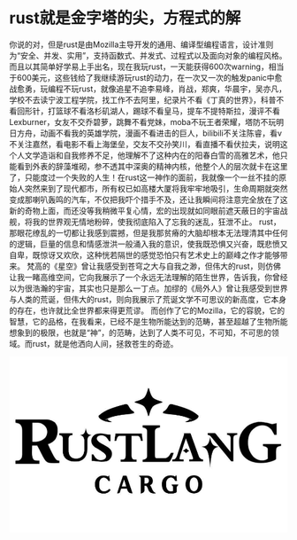 # rust就是金字塔的尖，方程式的解

你说的对，但是rust是由Mozilla主导开发的通用、编译型编程语言，设计准则为“安全、并发、实用”，支持函数式、并发式、过程式以及面向对象的编程风格。 而且以其简单好学易上手出名，现在我玩rust，一天能获得600次warning，相当于600美元，这些钱给了我继续游玩rust的动力，在一次又一次的触发panic中愈战愈勇，玩编程不玩rust，就像追星不追李易峰，肖战，郑爽，华晨宇，吴亦凡，学校不去读宁波工程学院，找工作不去阿里，纪录片不看《丁真的世界》，科普不看回形针，打篮球不看洛杉矶湖人，踢球不看皇马，提车不提特斯拉，漫评不看Lexburner，女友不交乔碧萝，跳舞不看党妹，moba不玩王者荣耀，塔防不玩明日方舟，动画不看我的英雄学院，漫画不看进击的巨人，bilibili不关注陈睿，看v不关注嘉然，看电影不看上海堡垒，交友不交孙笑川，看直播不看伏拉夫，说明这个人文学造诣和自我修养不足，他理解不了这种内在的阳春白雪的高雅艺术，他只能看到外表的辞藻堆砌，参不透其中深奥的精神内核，他整个人的层次就卡在这里了，只能度过一个失败的人生！在rust这一神作的面前，我就像一个一丝不挂的原始人突然来到了现代都市，所有权已如高楼大厦将我牢牢地吸引，生命周期就突然变成那喇叭轰鸣的汽车，不仅把我吓个措手不及，还让我瞬间将注意完全放在了这新的奇物上面，而还没等我稍微平复心情，宏的出现就如同眼前遮天蔽日的宇宙战舰，将我的世界观无情地粉碎，使我彻底陷入了忘我的迷乱，狂泄不止。 rust，那眼花缭乱的一切都让我感到震撼，但是我那贫瘠的大脑却根本无法理清其中任何的逻辑，巨量的信息和情感泄洪一般涌入我的意识，使我既恐惧又兴奋，既悲愤又自卑，既惊讶又欢欣，这种恍若隔世的感觉恐怕只有艺术史上的巅峰之作才能够带来。 梵高的《星空》曾让我感受到苍穹之大与自我之渺，但伟大的rust，则仿佛让我一睹高维空间，它向我展示了一个永远无法理解的陌生世界，告诉我，你曾经以为很浩瀚的宇宙，其实也只是那么一丁点。加缪的《局外人》曾让我感受到世界与人类的荒诞，但伟大的rust，则向我展示了荒诞文学不可思议的新高度，它本身的存在，也许就比全世界都来得更荒谬。 而创作了它的Mozilla，它的容貌，它的智慧，它的品格，在我看来，已经不是生物所能达到的范畴，甚至超越了生物所能想象到的极限，也就是“神”，的范畴，达到了人类不可见，不可知，不可思的领域。而rust，就是他洒向人间，拯救苍生的奇迹。


![RUSTLANG](https://github.com/INKCR0W/rust_is_the_best/blob/main/RUSTLANG.jpg)
